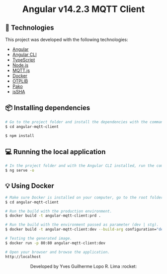 <h1 align="center">Angular v14.2.3 MQTT Client</h1>

## :rocket: Technologies

This project was developed with the following technologies:

- [Angular](https://angular.io/start)
- [Angular CLI](https://cli.angular.io/)
- [TypeScript](https://www.typescriptlang.org/)
- [Node.js](https://nodejs.org/en/)
- [MQTT.js](https://github.com/mqttjs/MQTT.js)
- [Docker](https://docs.docker.com/get-started/)
- [OTPLIB](https://github.com/yeojz/otplib)
- [Pako](https://github.com/nodeca/pako)
- [jsSHA](http://caligatio.github.com/jsSHA/)

## :package: Installing dependencies

```bash
# Go to the project folder and install the dependencies with the commands below:
$ cd angular-mqtt-client

$ npm install
```

## 💻 Running the local application

```bash
# In the project folder and with the Angular CLI installed, run the command below:
$ ng serve -o
```

## :bulb: Using Docker
```bash
# Make sure Docker is installed on your computer, go to the root folder of your project and run the command below:
$ cd angular-mqtt-client

# Run the build with the production environment.
$ docker build -t angular-mqtt-client:prd .

# Run the build with the environment passed as parameter (dev | stg).
$ docker build -t angular-mqtt-client:dev --build-arg configuration="dev" .

# Testing the generated image.
$ docker run -p 80:80 angular-mqtt-client:dev

# Open your browser and browse the application.
http://localhost
```

<p align="center">Developed by Yves Guilherme Lopo R. Lima :rocket:</p>